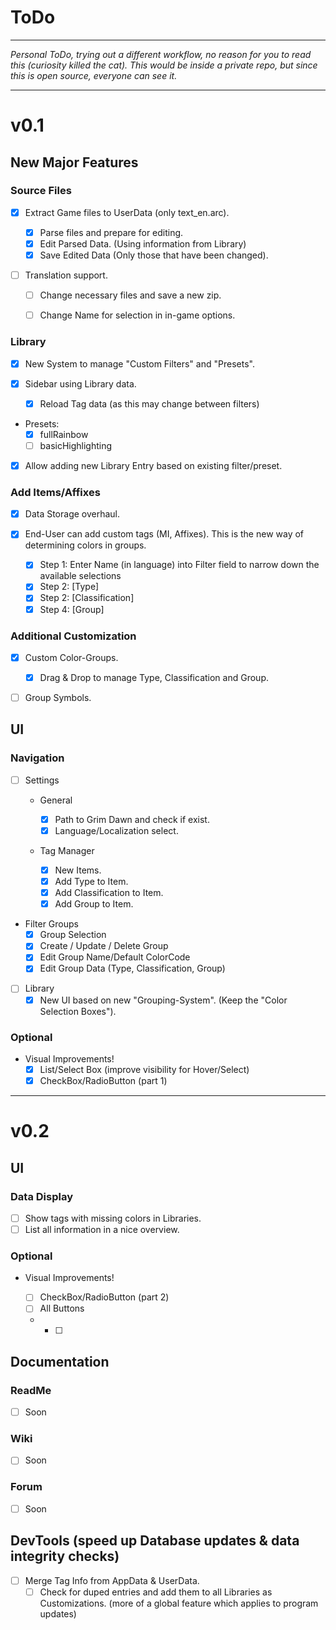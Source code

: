 # ToDo

---

*Personal ToDo, trying out a different workflow, no reason for you to read this (curiosity killed the cat). This would be inside a private repo, but since this is open source, everyone can see it.*

---

# v0.1

## New Major Features

### Source Files

* [x] Extract Game files to UserData (only text_en.arc).
  * [x] Parse files and prepare for editing.
  * [x] Edit Parsed Data. (Using information from Library)
  * [x] Save Edited Data (Only those that have been changed).
* [ ] Translation support.

  * [ ] Change necessary files and save a new zip.

  * [ ] Change Name for selection in in-game options.

### Library

* [x] New System to manage "Custom Filters" and "Presets".
* [x] Sidebar using Library data.
  
  * [x] Reload Tag data (as this may change between filters)
  
* Presets:
  * [x] fullRainbow
  * [ ] basicHighlighting
* [x] Allow adding new Library Entry based on existing filter/preset.

### Add Items/Affixes

* [x] Data Storage overhaul.
* [x] End-User can add custom tags (MI, Affixes). This is the new way of determining colors in groups.

  * [x] Step 1: Enter Name (in language) into Filter field to narrow down the available selections
  * [x] Step 2: [Type]
  * [x] Step 2: [Classification]
  * [x] Step 4: [Group]

### Additional Customization

* [x] Custom Color-Groups.

  * [x] Drag & Drop to manage Type, Classification and Group.
  
* [ ] Group Symbols.

## UI

### Navigation

* [ ] Settings

  * General

    * [x] Path to Grim Dawn and check if exist.
    * [x] Language/Localization select.
    
  * Tag Manager
    * [x] New Items.
    * [x] Add Type to Item.
    * [x] Add Classification to Item.
    * [x] Add Group to Item.
  
* Filter Groups
    * [x] Group Selection
    * [x] Create / Update / Delete Group
    * [x] Edit Group Name/Default ColorCode
    * [x] Edit Group Data (Type, Classification, Group)
* [ ] Library
  * [x] New UI based on new "Grouping-System". (Keep the "Color Selection Boxes").

### Optional

* Visual Improvements!
  * [x] List/Select Box (improve visibility for Hover/Select)
  * [x] CheckBox/RadioButton (part 1) 
---

# v0.2

## UI

### Data Display
- [ ] Show tags with missing colors in Libraries.
- [ ] List all information in a nice overview.
### Optional
* Visual Improvements!

  * [ ] CheckBox/RadioButton (part 2)
  * [ ] All Buttons
  * - [ ] 

## Documentation

### ReadMe
- [ ] Soon

### Wiki
- [ ] Soon

### Forum
- [ ] Soon

## DevTools (speed up Database updates & data integrity checks)

- [ ] Merge Tag Info from AppData & UserData.
  - [ ] Check for duped entries and add them to all Libraries as Customizations. (more of a global feature which applies to program updates)